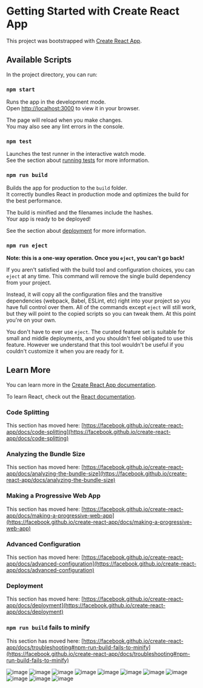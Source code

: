 # Getting Started with Create React App

This project was bootstrapped with [Create React App](https://github.com/facebook/create-react-app).

## Available Scripts

In the project directory, you can run:

### `npm start`

Runs the app in the development mode.\
Open [http://localhost:3000](http://localhost:3000) to view it in your browser.

The page will reload when you make changes.\
You may also see any lint errors in the console.

### `npm test`

Launches the test runner in the interactive watch mode.\
See the section about [running tests](https://facebook.github.io/create-react-app/docs/running-tests) for more information.

### `npm run build`

Builds the app for production to the `build` folder.\
It correctly bundles React in production mode and optimizes the build for the best performance.

The build is minified and the filenames include the hashes.\
Your app is ready to be deployed!

See the section about [deployment](https://facebook.github.io/create-react-app/docs/deployment) for more information.

### `npm run eject`

**Note: this is a one-way operation. Once you `eject`, you can't go back!**

If you aren't satisfied with the build tool and configuration choices, you can `eject` at any time. This command will remove the single build dependency from your project.

Instead, it will copy all the configuration files and the transitive dependencies (webpack, Babel, ESLint, etc) right into your project so you have full control over them. All of the commands except `eject` will still work, but they will point to the copied scripts so you can tweak them. At this point you're on your own.

You don't have to ever use `eject`. The curated feature set is suitable for small and middle deployments, and you shouldn't feel obligated to use this feature. However we understand that this tool wouldn't be useful if you couldn't customize it when you are ready for it.

## Learn More

You can learn more in the [Create React App documentation](https://facebook.github.io/create-react-app/docs/getting-started).

To learn React, check out the [React documentation](https://reactjs.org/).

### Code Splitting

This section has moved here: [https://facebook.github.io/create-react-app/docs/code-splitting](https://facebook.github.io/create-react-app/docs/code-splitting)

### Analyzing the Bundle Size

This section has moved here: [https://facebook.github.io/create-react-app/docs/analyzing-the-bundle-size](https://facebook.github.io/create-react-app/docs/analyzing-the-bundle-size)

### Making a Progressive Web App

This section has moved here: [https://facebook.github.io/create-react-app/docs/making-a-progressive-web-app](https://facebook.github.io/create-react-app/docs/making-a-progressive-web-app)

### Advanced Configuration

This section has moved here: [https://facebook.github.io/create-react-app/docs/advanced-configuration](https://facebook.github.io/create-react-app/docs/advanced-configuration)

### Deployment

This section has moved here: [https://facebook.github.io/create-react-app/docs/deployment](https://facebook.github.io/create-react-app/docs/deployment)

### `npm run build` fails to minify

This section has moved here: [https://facebook.github.io/create-react-app/docs/troubleshooting#npm-run-build-fails-to-minify](https://facebook.github.io/create-react-app/docs/troubleshooting#npm-run-build-fails-to-minify)

![image](https://github.com/user-attachments/assets/9a0d5396-1270-4904-a33a-c4b6c56f23ff)
![image](https://github.com/user-attachments/assets/87c55ee4-d7c3-4ff7-ab0a-f044e7f30826)
![image](https://github.com/user-attachments/assets/7565863b-e5ed-4752-86d8-7339a562f69e)
![image](https://github.com/user-attachments/assets/7c15a21c-dca1-4066-b9d3-71fcd3f387ce)
![image](https://github.com/user-attachments/assets/447e7241-5f85-46ca-bf5a-b866a5608796)
![image](https://github.com/user-attachments/assets/1d114760-2398-4bc4-bd45-6ea66b8afad5)
![image](https://github.com/user-attachments/assets/57a01992-0f80-44c8-b571-1537de22cfed)
![image](https://github.com/user-attachments/assets/0322cdec-a4d6-44bb-b4a5-d798b2b43888)
![image](https://github.com/user-attachments/assets/f9d33ec9-355c-4a8a-be3a-d019f3c51c40)
![image](https://github.com/user-attachments/assets/c2f45467-a00b-4857-a760-c1c66dc4844d)
![image](https://github.com/user-attachments/assets/c1988439-7da7-4391-9aa7-b19be27c6afa)











